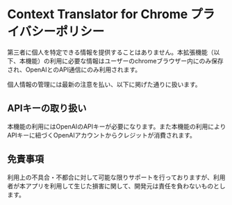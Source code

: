 # Context Translator for Chrome プライバシーポリシー

第三者に個人を特定できる情報を提供することはありません。本拡張機能（以下、本機能）の利用に必要な情報はユーザーのchromeブラウザー内にのみ保存され、OpenAIとのAPI通信にのみ利用されます。

個人情報の管理には最新の注意を払い、以下に掲げた通りに扱います。

## APIキーの取り扱い

本機能の利用にはOpenAIのAPIキーが必要になります。また本機能の利用によりAPIキーに紐づくOpenAIアカウントからクレジットが消費されます。

## 免責事項

利用上の不具合・不都合に対して可能な限りサポートを行っておりますが、利用者が本アプリを利用して生じた損害に関して、開発元は責任を負わないものとします。
